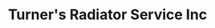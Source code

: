 ---
title: "Turner's Radiator Service Inc"
url: /new-minas/turners-radiator-service-inc/
shop: Autowerkstatt
---